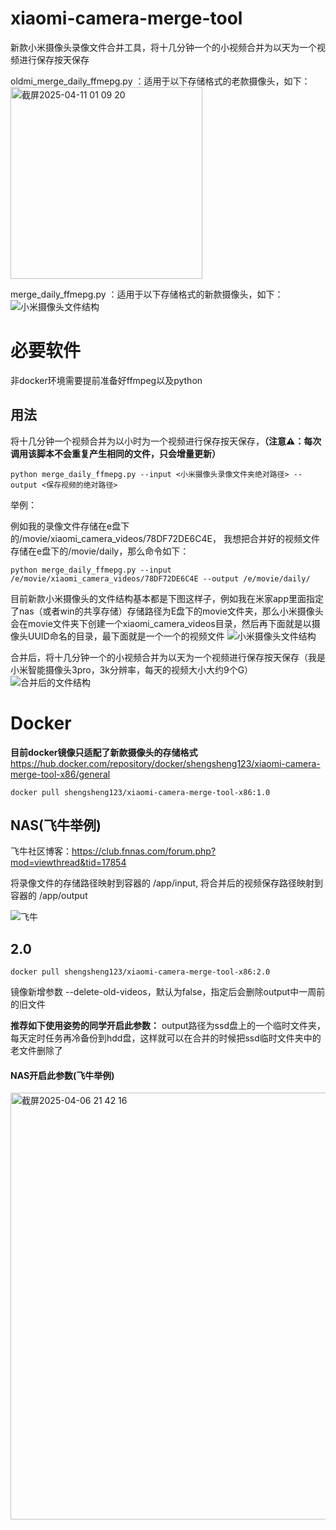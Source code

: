 # xiaomi-camera-merge-tool
新款小米摄像头录像文件合并工具，将十几分钟一个的小视频合并为以天为一个视频进行保存按天保存

oldmi_merge_daily_ffmepg.py ：适用于以下存储格式的老款摄像头，如下：
<img width="307" alt="截屏2025-04-11 01 09 20" src="https://github.com/user-attachments/assets/c15b10bc-2622-4d4c-bac9-b13768feeafe" />

merge_daily_ffmepg.py ：适用于以下存储格式的新款摄像头，如下：
![小米摄像头文件结构](https://github.com/Mrhs121/xiaomi-camera-merge-tool/blob/main/Snipaste_2025-03-01_20-24-22.png)


# 必要软件
非docker环境需要提前准备好ffmpeg以及python

## 用法
将十几分钟一个视频合并为以小时为一个视频进行保存按天保存，**（注意⚠️：每次调用该脚本不会重复产生相同的文件，只会增量更新）**

```python merge_daily_ffmepg.py --input <小米摄像头录像文件夹绝对路径> --output <保存视频的绝对路径> ```

举例：

例如我的录像文件存储在e盘下的/movie/xiaomi_camera_videos/78DF72DE6C4E， 我想把合并好的视频文件存储在e盘下的/movie/daily，那么命令如下：

``` python merge_daily_ffmepg.py --input /e/movie/xiaomi_camera_videos/78DF72DE6C4E --output /e/movie/daily/ ```

目前新款小米摄像头的文件结构基本都是下图这样子，例如我在米家app里面指定了nas（或者win的共享存储）存储路径为E盘下的movie文件夹，那么小米摄像头会在movie文件夹下创建一个xiaomi_camera_videos目录，然后再下面就是以摄像头UUID命名的目录，最下面就是一个一个的视频文件
![小米摄像头文件结构](https://github.com/Mrhs121/xiaomi-camera-merge-tool/blob/main/Snipaste_2025-03-01_20-24-22.png)

合并后，将十几分钟一个的小视频合并为以天为一个视频进行保存按天保存（我是小米智能摄像头3pro，3k分辨率，每天的视频大小大约9个G）
![合并后的文件结构](https://github.com/Mrhs121/xiaomi-camera-merge-tool/blob/main/Snipaste_2025-03-01_20-25-31.png)

# Docker
**目前docker镜像只适配了新款摄像头的存储格式**
https://hub.docker.com/repository/docker/shengsheng123/xiaomi-camera-merge-tool-x86/general

```docker pull shengsheng123/xiaomi-camera-merge-tool-x86:1.0```
## NAS(飞牛举例)
飞牛社区博客：https://club.fnnas.com/forum.php?mod=viewthread&tid=17854

将录像文件的存储路径映射到容器的 /app/input, 将合并后的视频保存路径映射到容器的 /app/output

![飞牛](https://github.com/Mrhs121/xiaomi-camera-merge-tool/blob/main/%E6%88%AA%E5%B1%8F2025-03-08%2013.15.05.png)


## 2.0
``` docker pull shengsheng123/xiaomi-camera-merge-tool-x86:2.0 ```

镜像新增参数 --delete-old-videos，默认为false，指定后会删除output中一周前的旧文件

**推荐如下使用姿势的同学开启此参数：**
output路径为ssd盘上的一个临时文件夹，每天定时任务再冷备份到hdd盘，这样就可以在合并的时候把ssd临时文件夹中的老文件删除了
#### NAS开启此参数(飞牛举例)
<img width="683" alt="截屏2025-04-06 21 42 16" src="https://github.com/user-attachments/assets/464b3497-aa22-4ebf-84e0-592b6136062a" />



